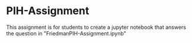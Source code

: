 # PIH-Assignment
This assignment is for students to create a jupyter notebook that answers the question in "FriedmanPIH-Assignment.ipynb"
